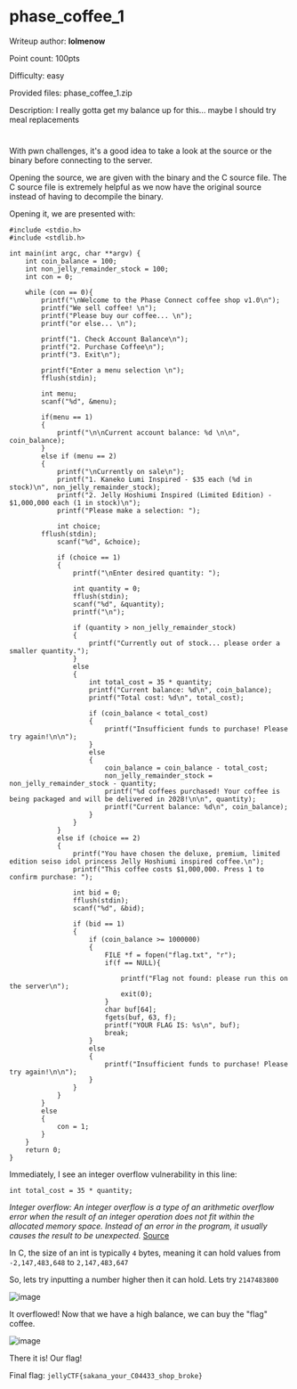 # phase_coffee_1 
Writeup author: **lolmenow**

Point count: 100pts

Difficulty: easy

Provided files: phase_coffee_1.zip

Description: I really gotta get my balance up for this... maybe I should try meal replacements
# 

With pwn challenges, it's a good idea to take a look at the source or the binary before connecting to the server.

Opening the source, we are given with the binary and the C source file. The C source file is extremely helpful as we now have the original source instead of having to decompile the binary.

Opening it, we are presented with:

```
#include <stdio.h>
#include <stdlib.h>

int main(int argc, char **argv) {
    int coin_balance = 100;
    int non_jelly_remainder_stock = 100;
    int con = 0;

    while (con == 0){
        printf("\nWelcome to the Phase Connect coffee shop v1.0\n");
        printf("We sell coffee! \n");
        printf("Please buy our coffee... \n");
        printf("or else... \n");

        printf("1. Check Account Balance\n");
        printf("2. Purchase Coffee\n");
        printf("3. Exit\n");

        printf("Enter a menu selection \n");
        fflush(stdin);

        int menu;
        scanf("%d", &menu);

        if(menu == 1)
        {
            printf("\n\nCurrent account balance: %d \n\n", coin_balance);
        }
        else if (menu == 2)
        {
            printf("\nCurrently on sale\n");
            printf("1. Kaneko Lumi Inspired - $35 each (%d in stock)\n", non_jelly_remainder_stock);
            printf("2. Jelly Hoshiumi Inspired (Limited Edition) - $1,000,000 each (1 in stock)\n");
            printf("Please make a selection: ");
	
            int choice;
	    fflush(stdin);
            scanf("%d", &choice);

            if (choice == 1)
            {
                printf("\nEnter desired quantity: ");

                int quantity = 0;
                fflush(stdin);
                scanf("%d", &quantity);
                printf("\n");

                if (quantity > non_jelly_remainder_stock)
                {
                    printf("Currently out of stock... please order a smaller quantity.");
                }
                else
                {
                    int total_cost = 35 * quantity;
                    printf("Current balance: %d\n", coin_balance);
                    printf("Total cost: %d\n", total_cost);

                    if (coin_balance < total_cost)
                    {
                        printf("Insufficient funds to purchase! Please try again!\n\n");
                    }
                    else
                    {
                        coin_balance = coin_balance - total_cost;
                        non_jelly_remainder_stock = non_jelly_remainder_stock - quantity;
                        printf("%d coffees purchased! Your coffee is being packaged and will be delivered in 2028!\n\n", quantity);
                        printf("Current balance: %d\n", coin_balance);
                    }
                }
            }
            else if (choice == 2)
            {
                printf("You have chosen the deluxe, premium, limited edition seiso idol princess Jelly Hoshiumi inspired coffee.\n");
                printf("This coffee costs $1,000,000. Press 1 to confirm purchase: ");

                int bid = 0;
                fflush(stdin);
                scanf("%d", &bid);

                if (bid == 1)
                {
                    if (coin_balance >= 1000000)
                    {
                        FILE *f = fopen("flag.txt", "r");
                        if(f == NULL){

                            printf("Flag not found: please run this on the server\n");
                            exit(0);
                        }
                        char buf[64];
                        fgets(buf, 63, f);
                        printf("YOUR FLAG IS: %s\n", buf);
                        break;
                    }
                    else
                    {
                        printf("Insufficient funds to purchase! Please try again!\n\n");
                    }
                }
            }
        }
        else
        {
            con = 1;
        }
    }
    return 0;
}
```

Immediately, I see an integer overflow vulnerability in this line:

`int total_cost = 35 * quantity;`

*Integer overflow: An integer overflow is a type of an arithmetic overflow error when the result of an integer operation does not fit within the allocated memory space. Instead of an error in the program, it usually causes the result to be unexpected.* [Source](https://www.acunetix.com/blog/web-security-zone/what-is-integer-overflow/)

In C, the size of an int is typically `4` bytes, meaning it can hold values from `-2,147,483,648` to `2,147,483,647`

So, lets try inputting a number higher then it can hold. Lets try `2147483800`

![image](https://github.com/sa1181405/pbchocolate-private-writeups/assets/170969470/01030a20-744f-483e-aa22-cd92d41fd7d3)

It overflowed! Now that we have a high balance, we can buy the "flag" coffee.

![image](https://github.com/sa1181405/pbchocolate-private-writeups/assets/170969470/155d2497-5ac3-4e74-a914-ae31ad8c7818)

There it is! Our flag!

Final flag: `jellyCTF{sakana_your_C04433_shop_broke}`



